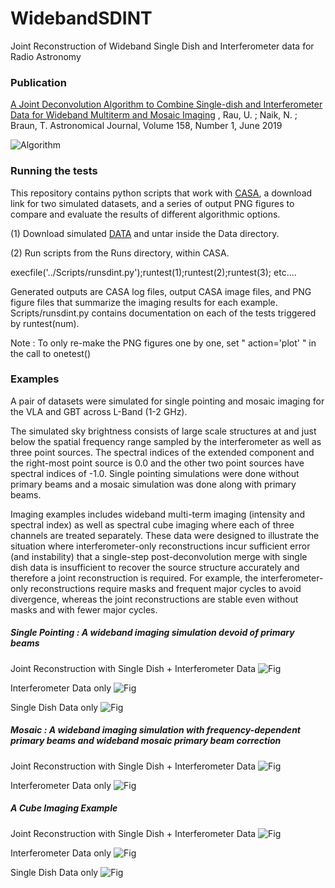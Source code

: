 # WidebandSDINT
Joint Reconstruction of Wideband Single Dish and Interferometer data for Radio Astronomy

### Publication
[A Joint Deconvolution Algorithm to Combine Single-dish and Interferometer Data for Wideband Multiterm and Mosaic Imaging](https://iopscience.iop.org/article/10.3847/1538-3881/ab1aa7/meta) , Rau, U. ; Naik, N. ; Braun, T. Astronomical Journal, Volume 158, Number 1, June 2019 

![Algorithm](https://github.com/urvashirau/WidebandSDINT/blob/master/Fig_Algo.png)


### Running the tests

This repository contains python scripts that work with [CASA](https://casa.nrao.edu), a download link for two simulated datasets, and a series of output PNG figures to compare and evaluate the results of different algorithmic options. 

(1) Download simulated [DATA](http://www.aoc.nrao.edu/~rurvashi/DataFiles/Data_For_WidebandSDINT_UR_github.tgz) and untar inside the Data directory.

(2) Run scripts from the Runs directory, within CASA.  

execfile('../Scripts/runsdint.py');runtest(1);runtest(2);runtest(3); etc.... 

Generated outputs are CASA log files, output CASA image files, and PNG figure files that summarize the imaging results for each example. Scripts/runsdint.py contains documentation on each of the tests triggered by runtest(num). 

Note : To only re-make the PNG figures one by one, set " action='plot' " in the call to onetest()

### Examples

A pair of datasets were simulated for single pointing and mosaic imaging for the VLA and GBT across L-Band (1-2 GHz). 

The simulated sky brightness consists of large scale structures at and just below the spatial frequency range sampled by the interferometer as well as three point sources. The spectral indices of the extended component and the right-most point source is 0.0 and the other two point sources have spectral indices of -1.0.  Single pointing simulations were done without primary beams and a mosaic simulation was done along with primary beams.  

Imaging examples includes wideband multi-term imaging (intensity and spectral index) as well as spectral cube imaging where each of three channels are treated separately. These data were designed to illustrate the situation where interferometer-only reconstructions incur sufficient error (and instability) that a single-step post-deconvolution merge with single dish data is insufficient to recover the source structure accurately and therefore a joint reconstruction is required. For example, the interferometer-only reconstructions require masks and frequent major cycles to avoid divergence, whereas the joint reconstructions are stable even without masks and with fewer major cycles. 

##### Single Pointing : A wideband imaging simulation devoid of primary beams

 Joint Reconstruction with Single Dish + Interferometer Data
 ![Fig](https://github.com/urvashirau/WidebandSDINT/blob/master/Runs/fig.try_standard_mfs_mtmfs_sdint.png)
 
 Interferometer Data only 
 ![Fig](https://github.com/urvashirau/WidebandSDINT/blob/master/Runs/fig.try_standard_mfs_mtmfs_intonly.png)
 
 Single Dish Data only
 ![Fig](https://github.com/urvashirau/WidebandSDINT/blob/master/Runs/fig.try_standard_mfs_mtmfs_sdonly.png)

##### Mosaic : A wideband imaging simulation with frequency-dependent primary beams and wideband mosaic primary beam correction

 Joint Reconstruction with Single Dish + Interferometer Data
 ![Fig](https://github.com/urvashirau/WidebandSDINT/blob/master/Runs/fig.try_mosaic_mfs_mtmfs_sdint.png)
 
 Interferometer Data only 
 ![Fig](https://github.com/urvashirau/WidebandSDINT/blob/master/Runs/fig.try_mosaic_mfs_mtmfs_intonly.png)
 
 
 ##### A Cube Imaging Example  
 
Joint Reconstruction with Single Dish + Interferometer Data
 ![Fig](https://github.com/urvashirau/WidebandSDINT/blob/master/Runs/fig.try_standard_cube_multiscale_sdint.png)
 
 Interferometer Data only 
 ![Fig](https://github.com/urvashirau/WidebandSDINT/blob/master/Runs/fig.try_standard_cube_multiscale_intonly.png)
 
 Single Dish Data only
 ![Fig](https://github.com/urvashirau/WidebandSDINT/blob/master/Runs/fig.try_standard_cube_multiscale_sdonly.png)
 
